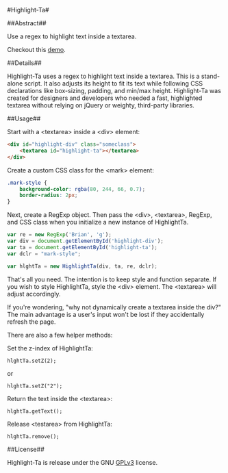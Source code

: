 #Highlight-Ta#

##Abstract##

Use a regex to highlight text inside a textarea.

Checkout this [demo]().

##Details##

Highlight-Ta uses a regex to highlight text inside a textarea. This is a stand-alone script. It also adjusts its height to fit its text while following CSS declarations like box-sizing, padding, and min/max height. Highlight-Ta was created for designers and developers who needed a fast, highlighted textarea without relying on jQuery or weighty, third-party libraries.

##Usage##

Start with a \<textarea\> inside a \<div\> element:

```HTML
<div id="highlight-div" class="someclass">
	<textarea id="highlight-ta"></textarea>	
</div>
```

Create a custom CSS class for the \<mark\> element:
```CSS
.mark-style {
	background-color: rgba(80, 244, 66, 0.7);
	border-radius: 2px;
}
```

Next, create a RegExp object. Then pass the \<div\>, \<textarea\>, RegExp, and CSS class when you initialize a new instance of HighlightTa.

```Javascript
var re = new RegExp('Brian', 'g');
var div = document.getElementById('highlight-div');
var ta = document.getElementById('highlight-ta');
var dclr = "mark-style";

var hlghtTa = new HighlightTa(div, ta, re, dclr);
```

That's all you need. The intention is to keep style and function separate. If you wish to style HighlightTa, style the \<div\> element. The \<textarea\> will adjust accordingly.

If you're wondering, "why not dynamically create a textarea inside the div?" The main advantage is a user's input won't be lost if they accidentally refresh the page.

There are also a few helper methods:

Set the z-index of HighlightTa:

`hlghtTa.setZ(2);`

or

`hlghtTa.setZ("2");`

Return the text inside the \<textarea\>:

`hlghtTa.getText();`

Release \<testarea\> from HighlightTa:

`hlghtTa.remove();`

##License##

Highlight-Ta is release under the GNU [GPLv3](https://www.gnu.org/licenses/gpl-3.0.en.html) license.
